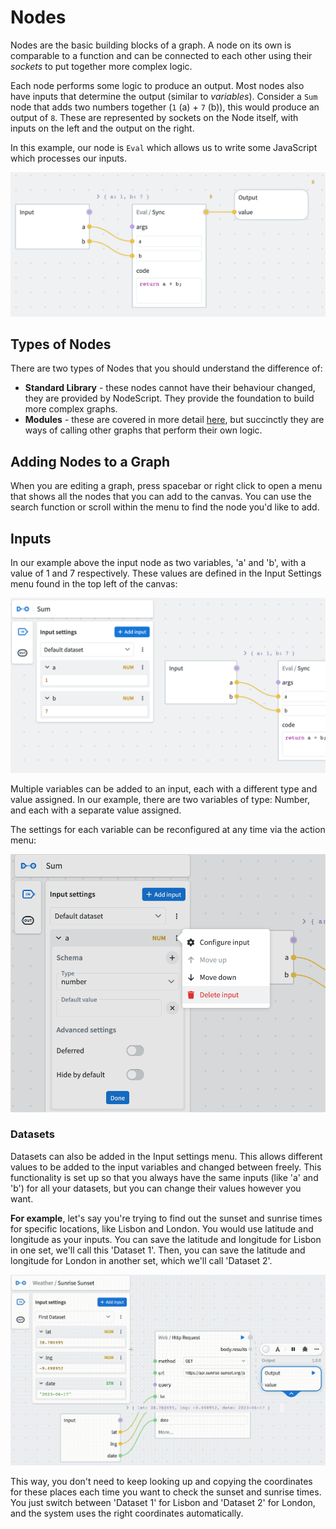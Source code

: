 # Nodes

Nodes are the basic building blocks of a graph. A node on its own is comparable to a function and can be connected to each other using their _sockets_ to put together more complex logic.

Each node performs some logic to produce an output. Most nodes also have inputs that determine the output (similar to _variables_). Consider a `Sum` node that adds two numbers together (`1` (a) + `7` (b)), this would produce an output of `8`. These are represented by sockets on the Node itself, with inputs on the left and the output on the right.

In this example, our node is `Eval` which allows us to write some JavaScript which processes our inputs.

![Sum Graph](./images/nodes/nodes-output.png)

## Types of Nodes

There are two types of Nodes that you should understand the difference of:

 - **Standard Library** - these nodes cannot have their behaviour changed, they are provided by NodeScript. They provide the foundation to build more complex graphs.
 - **Modules** - these are covered in more detail [here](./modules.md), but succinctly they are ways of calling other graphs that perform their own logic.

## Adding Nodes to a Graph

When you are editing a graph, press spacebar or right click to open a menu that shows all the nodes that you can add to the canvas. You can use the search function or scroll within the menu to find the node you'd like to add.

## Inputs

In our example above the input node as two variables, 'a' and 'b', with a value of 1 and 7 respectively. These values are defined in the Input Settings menu found in the top left of the canvas:

![Input Settings](./images/nodes/input-settings.png)

Multiple variables can be added to an input, each with a different type and value assigned. In our example, there are two variables of type: Number, and each with a separate value assigned.

The settings for each variable can be reconfigured at any time via the action menu:  

![Configure Input](./images/nodes/configure-input.png)

### Datasets

Datasets can also be added in the Input settings menu. This allows different values to be added to the input variables and changed between freely.  This functionality is set up so that you always have the same inputs (like 'a' and 'b') for all your datasets, but you can change their values however you want.

**For example**, let's say you're trying to find out the sunset and sunrise times for specific locations, like Lisbon and London. You would use latitude and longitude as your inputs. You can save the latitude and longitude for Lisbon in one set, we'll call this 'Dataset 1'. Then, you can save the latitude and longitude for London in another set, which we'll call 'Dataset 2'.

![Input setting one](./images/nodes/datasets.gif)

This way, you don't need to keep looking up and copying the coordinates for these places each time you want to check the sunset and sunrise times. You just switch between 'Dataset 1' for Lisbon and 'Dataset 2' for London, and the system uses the right coordinates automatically.







